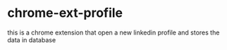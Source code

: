 # chrome-ext-profile
this is a chrome extension that open a new linkedin profile and stores the data in database
